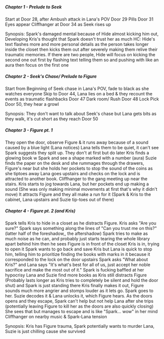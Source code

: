 ##### Chapter 1 - Prelude to Seek
Start at Door 28, after Ambush attack in Lana's POV
Door 29 Pills
Door 31 Eyes appear
Cliffhanger at Door 34 as Seek rises up

Synopsis: Spark's damaged mental because of Hide almost kicking him out, Developing Kris's thought that Spark doesn't trust her as much
HC: Hide's text flashes more and more personal details as the person takes longer inside the closet then kicks them out after severely making them relive their traumatic memories. If there are two people, Hide will focus on kicking the second one out first by flashing text telling them so and pushing with like an aura then focus on the first one


##### Chapter 2 - Seek's Chase/ Prelude to Figure
Start from Beginning of Seek chase in Lana's POV, fade to black as she watches everyone 
Skip to Door 44, Lana lies on a bed & they recount the events as traumatic flashbacks
Door 47 Dark room/ Rush
Door 48 Lock Pick
Door 50, they hear a growl

Synopsis: They don't want to talk about Seek's chase but Lana gets bits as they walk, it's cut short as they reach Door 50
##### Chapter 3 - Figure pt. 1
They open the door, observe Figure & it runs away because of a sound caused by a blue light (Lana notices)
Lana tells them to be quiet, it can't see
Spark suggests they split up. They don't at first but do later
Kris finds a glowing book w Spark and see a shape marked with a number (aura)
Suzie finds the paper on the desk and she rummages through the drawers, Figure's near but she holds her pockets to stop the sound of the coins as she tiptoes away
Lana goes upstairs and checks on the lock and is attracted to another book.
Cliffhanger to the gang meeting up near the stairs. Kris starts to jog towards Lana, but her pockets end up making a sound (She was only making minimal movements at first that's why it didn't move) 
It attracts Figure and they all make a run for it (Spark & Kris to the cabinet, Lana upstairs and Suzie tip-toes out of there)

##### Chapter 4 - Figure pt. 2 (and Kris)
Spark tells Kris to hide in a closet as he distracts Figure. 
Kris asks "Are you sure?" Spark says something along the lines of "Can you trust me on this?" (latter half of the foreshadow,, the aftershadow)
Spark tries to make as much noise as he can, and probably just starts tearing the whole library apart behind him then he sees Figure is in front of the closet Kris is in, trying to open it
Spark wants to go back and save Kris but Lana is quick to stop him, telling him to prioritize finding the books with marks in it because it corresponded to the lock on the door upstairs
Spark asks "What about Kris?" and Lana says "It's what's best for all of us, just accept her noble sacrifice and make the most out of it." Spark is fucking baffled at her hypocrisy
Lana and Suzie find more books as Kris still distracts Figure (Probably lasts longer as Kris tries to completely be silent and hold the door shut) and Spark is just standing there
Kris finally makes it out, Figure sounds much more angrier and stomps louder as it lets go. Spark goes to her.
Suzie decodes it & Lana unlocks it, which Figure hears. 
As the doors opens and they escape, Spark can't help but not help Lana after she trips (potentially leaving Figure to kill her as the doors are also quickly closing)
She sees that but manages to escape and is like "Spark... wow" in her mind
Cliffhanger on nearby music & Spark-Lana tension

Synopsis: Kris has Figure trauma, Spark potentially wants to murder Lana, Suzie is just chilling cause she survived



